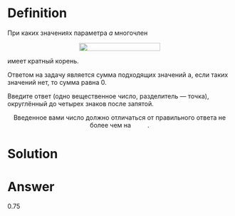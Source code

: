 # Definition

При каких значениях параметра *a* многочлен <p align="center"><img src="./svgs/06342006e1a6153a2b402dd098c62596.svg?invert_in_darkmode" align=middle width=182.25074999999998pt height=18.312359999999998pt/></p> имеет кратный корень.

Ответом на задачу является сумма подходящих значений a, если таких значений нет, то сумма равна 0.

Введите ответ (одно вещественное число, разделитель — точка), округлённый до четырех знаков после запятой.

<p align="center">Введенное вами число должно отличаться от правильного ответа не более чем на <img src="./svgs/23a265e3aeb05266939bff147e6cb01c.svg?invert_in_darkmode" align=top width=33.26499pt height=14.202787499999998pt/>.</p>

# Solution

# Answer

0.75